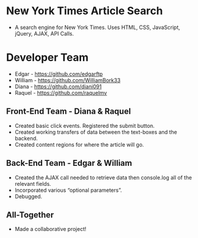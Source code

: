 # New York Times Article Search

* A search engine for New York Times. Uses HTML, CSS, JavaScript, jQuery, AJAX, API Calls.

# Developer Team 
* Edgar - https://github.com/edgarftp
* William - https://github.com/WilliamBork33
* Diana - https://github.com/diani091
* Raquel - https://github.com/raquelmv

## Front-End Team - Diana & Raquel

* Created basic click events. Registered the submit button.
* Created working transfers of data between the text-boxes and the backend.
* Created content regions for where the article will go.

## Back-End Team - Edgar & William

* Created the AJAX call needed to retrieve data then console.log all of the relevant fields.
* Incorporated various “optional parameters”.
* Debugged.

## All-Together

* Made a collaborative project!
